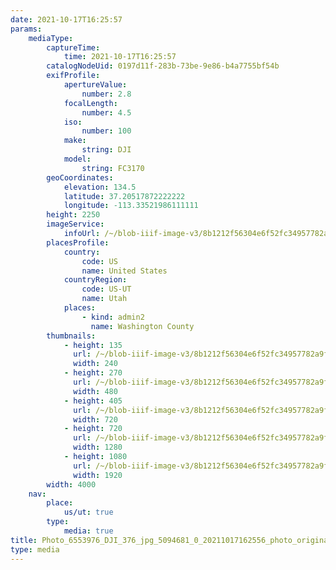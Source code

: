 ```yaml
---
date: 2021-10-17T16:25:57
params:
    mediaType:
        captureTime:
            time: 2021-10-17T16:25:57
        catalogNodeUid: 0197d11f-283b-73be-9e86-b4a7755bf54b
        exifProfile:
            apertureValue:
                number: 2.8
            focalLength:
                number: 4.5
            iso:
                number: 100
            make:
                string: DJI
            model:
                string: FC3170
        geoCoordinates:
            elevation: 134.5
            latitude: 37.20517872222222
            longitude: -113.33521986111111
        height: 2250
        imageService:
            infoUrl: /~/blob-iiif-image-v3/8b1212f56304e6f52fc34957782a9f0c289f7b4640e7cb42b4af2bfd70e40173/info.json
        placesProfile:
            country:
                code: US
                name: United States
            countryRegion:
                code: US-UT
                name: Utah
            places:
                - kind: admin2
                  name: Washington County
        thumbnails:
            - height: 135
              url: /~/blob-iiif-image-v3/8b1212f56304e6f52fc34957782a9f0c289f7b4640e7cb42b4af2bfd70e40173/full/240%2C135/0/default.jpg
              width: 240
            - height: 270
              url: /~/blob-iiif-image-v3/8b1212f56304e6f52fc34957782a9f0c289f7b4640e7cb42b4af2bfd70e40173/full/480%2C270/0/default.jpg
              width: 480
            - height: 405
              url: /~/blob-iiif-image-v3/8b1212f56304e6f52fc34957782a9f0c289f7b4640e7cb42b4af2bfd70e40173/full/720%2C405/0/default.jpg
              width: 720
            - height: 720
              url: /~/blob-iiif-image-v3/8b1212f56304e6f52fc34957782a9f0c289f7b4640e7cb42b4af2bfd70e40173/full/1280%2C720/0/default.jpg
              width: 1280
            - height: 1080
              url: /~/blob-iiif-image-v3/8b1212f56304e6f52fc34957782a9f0c289f7b4640e7cb42b4af2bfd70e40173/full/1920%2C1080/0/default.jpg
              width: 1920
        width: 4000
    nav:
        place:
            us/ut: true
        type:
            media: true
title: Photo_6553976_DJI_376_jpg_5094681_0_20211017162556_photo_original.jpg
type: media
---
```


